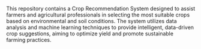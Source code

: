 This repository contains a Crop Recommendation System designed to assist farmers and agricultural professionals in selecting the most suitable crops based on environmental and soil conditions. The system utilizes data analysis and machine learning techniques to provide intelligent, data-driven crop suggestions, aiming to optimize yield and promote sustainable farming practices.
